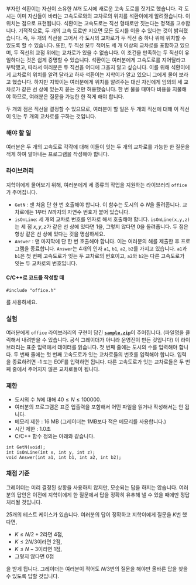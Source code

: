 부자인 석환이는 자신이 소유한 $N$개 도시에 새로운 고속 도로를 짓기로 했습니다. 각 도시는 이미 자신들이 바라는 고속도로와의 교차로의 위치를 석환이에게 알려줬습니다. 이 위치는 점으로 표현됩니다. 석환이는 고속도로는 직선 형태로만 짓는다는 정책을 고수합니다. 기적적으로, 두 개의 고속 도로만 지으면 모든 도시를 이을 수 있다는 것이 밝혀졌습니다. 즉, 두 개의 직선을 그어서 각 도시의 교차로가 두 직선 중 하나 위에 위치할 수 있도록 할 수 있습니다. 또한, 두 직선 모두 적어도 세 개 이상의 교차로를 포함하고 있으며, 두 직선의 교점 위에는 교차로가 있을 수 없습니다. 이 조건을 만족하는 두 직선이 유일하다는 것은 쉽게 증명할 수 있습니다. 석환이는 여러분에게 고속도로를 지어달라고 부탁했고, 따라서 여러분은 두 직선을 어디에 그을지 알고 싶습니다. 이를 위해 석환이에게 교차로의 위치를 알려 달라고 하자 석환이는 지학이가 알고 있으니 그에게 물어 보라고 했습니다. 하지만 지학이는 여러분에게 위치를 알려주는 대신 자신에게 임의의 세 교차로가 같은 선 상에 있는지 묻는 것만 허용했습니다. 한 번 물을 때마다 비용을 지불해야 하므로, 여러분은 질문을 가능한 한 적게 해야 합니다.

두 개의 점은 직선을 결정할 수 있으므로, 여러분이 할 일은 두 개의 직선에 대해 이 직선이 잇는 두 개의 교차로를 구하는 것입니다.

### 해야 할 일

여러분은 두 개의 고속도로 각각에 대해 이들이 잇는 두 개의 교차로를 가능한 한 질문을 적게 하여 알아내는 프로그램을 작성해야 합니다.

### 라이브러리

지학이에게 물어보기 위해, 여러분에게 세 종류의 작업을 지원하는 라이브러리 `office`가 주어집니다.

* `GetN` : 맨 처음 단 한 번 호출해야 합니다. 이 함수는 도시의 수 $N$을 돌려줍니다. 교차로에는 $1$부터 $N$까지의 자연수 번호가 붙어 있습니다.
* `isOnLine`: 세 개의 교차로 번호를 인자로 해서 호출해야 합니다. `isOnLine(x,y,z)`는 세 점 $x,y,z$가 같은 선 상에 있다면 1을, 그렇지 않다면 0을 돌려줍니다. 두 점은 항상 같은 선 상에 있다는 것을 명심하세요.
* `Answer` : 맨 마지막에 단 한 번 호출해야 합니다. 이는 여러분의 해를 제출한 후 프로그램을 종료합니다. `Answer`는 4개의 인자 `a1`, `b1`, `a2`, `b2`를 가지고 있습니다. `a1`과 `b1`은 첫 번째 고속도로가 잇는 두 교차로의 번호이고, `a2`와 `b2`는 다른 고속도로가 잇는 두 교차로의 번호입니다.

#### C/C++로 코드를 작성할 때

```
#include "office.h"
```

를 사용하세요.

### 실험

여러분에게 `office` 라이브러리의 구현이 담긴 [**`sample.zip`**](https://s3.ap-northeast-2.amazonaws.com/oj.uz/old/CEOI12_highway/sample.zip)이 주어집니다. (파일명을 클릭해서 내려받을 수 있습니다. 공식 그레이더가 아니라 운영진이 만든 것입니다) 이 라이브러리는 표준 입력에서 데이터를 읽습니다. 첫 번째 줄에는 도시의 수를 입력해야 합니다. 두 번째 줄에는 첫 번째 고속도로가 잇는 교차로들의 번호를 입력해야 합니다. 입력을 종료하려면 -1 또는 EOF를 입력하면 됩니다. 다른 고속도로가 잇는 교차로들은 두 번째 줄에서 주어지지 않은 교차로들이 됩니다.

### 제한

* 도시의 수 $N$에 대해 $40 \le N \le 100 000.$
* 여러분의 프로그램은 표준 입출력을 포함해서 어떤 파일을 읽거나 작성해서는 안 됩니다.
* 메모리 제한 : 16 MB (그레이더는 1MB보다 적은 메모리를 사용합니다.)
* 시간 제한 : 1.0초
* C/C++ 함수 정의는 아래와 같습니다.

```
int GetN(void); 
int isOnLine(int x, int y, int z); 
void Answer(int a1, int b1, int a2, int b2);
```

### 채점 기준

그레이더는 미리 결정된 상황을 사용하지 않지만, 모순되는 답을 하지는 않습니다. 여러분의 답안은 이전에 지학이에게 한 질문에서 답을 정확히 유추해 낼 수 있을 때에만 정답 처리될 것입니다.

25개의 테스트 케이스가 있습니다. 여러분의 답이 정확하고 지학이에게 질문을 $K$번 했다면, 

* $K \le N/2+2$라면 4점,
* $K \le 2N/3$이라면 2점,
* $K \le N-3$이라면 1점,
* 그렇지 않다면 0점

을 받게 됩니다. 그레이더는 여러분이 적어도 $N/3$번의 질문을 해야만 올바른 답을 찾을 수 있도록 답할 것입니다.